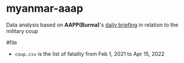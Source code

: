 # myanmar-aaap
Data analysis based on **AAPP(Burma)**'s [daily briefing](https://aappb.org/?cat=109) in relation to the military coup

#file
- ``coup.csv`` is the list of fatality from Feb 1, 2021 to Apr 15, 2022
